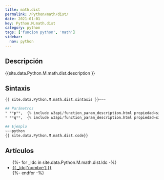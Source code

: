 ```yaml
---
title: math.dist
permalink: /Python/math/dist/
date: 2021-01-01
key: Python.M.math.dist
category: python
tags: ['funcion python', 'math']
sidebar: 
  nav: python
---
```


## Descripción
{{site.data.Python.M.math.dist.description }}

## Sintaxis
~~~python
{{ site.data.Python.M.math.dist.sintaxis }}~~~

## Parámetros
* **p**,  {% include w3api/function_param_description.html propiedad=site.data.Python.M.math.dist valor="p" %}
* **q**,  {% include w3api/function_param_description.html propiedad=site.data.Python.M.math.dist valor="q" %}

## Ejemplo
~~~python
{{ site.data.Python.M.math.dist.code}}
~~~

## Artículos
<ul>
{%- for _ldc in site.data.Python.M.math.dist.ldc -%}
   <li>
       <a href="{{_ldc['url'] }}">{{ _ldc['nombre'] }}</a>
   </li>
{%- endfor -%}
</ul>

